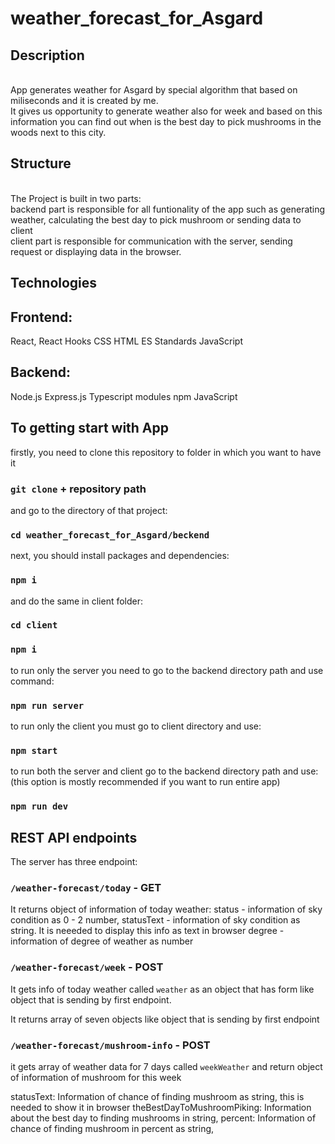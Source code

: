 # weather_forecast_for_Asgard

## Description
<br />
App generates weather for Asgard by special algorithm that based on miliseconds and it is created by me. <br />
It gives us opportunity to generate weather also for week and based on this information you can find out when is the best day to pick mushrooms in the woods next to this city. <br />

## Structure
<br />
The Project is built in two parts: <br /> 
backend part is responsible for all funtionality of the app such as generating weather, calculating the best day to pick mushroom or sending data to client <br />
client part is responsible for communication with the server, sending request or displaying data in the browser. <br />

## Technologies 

## Frontend:
React,
React Hooks
CSS
HTML
ES Standards
JavaScript

## Backend: 
Node.js
Express.js
Typescript
modules npm
JavaScript

## To getting start with App
firstly, you need to clone this repository to folder in which you want to have it

### `git clone`  + repository path

and go to the directory of that project:

### `cd weather_forecast_for_Asgard/beckend`

next, you should install packages and dependencies:

### `npm i` 

and do the same in client folder:

### `cd client`
### `npm i` 

to run only the server you need to go to the backend directory path and use command: 

### `npm run server`

to run only the client you must go to client directory and use:

### `npm start`

to run both the server and client go to the backend directory path and use:
(this option is mostly recommended if you want to run entire app)

### `npm run dev`

## REST API endpoints

The server has three endpoint: <br />

### `/weather-forecast/today` - GET

It returns object of information of today weather: 
status - information of sky condition as 0 - 2 number,
statusText - information of sky condition as string. It is neeeded to display this info as text in browser
degree - information of degree of weather as number 

### `/weather-forecast/week` - POST

It gets info of today weather called `weather` as an object that has form like object that is sending by first endpoint.

It returns array of seven objects like object that is sending by first endpoint  

### `/weather-forecast/mushroom-info` - POST

it gets array of weather data for 7 days called `weekWeather` and return object of information of mushroom for this week

statusText: Information of chance of finding mushroom as string, this is needed to show it in browser
theBestDayToMushroomPiking: Information about the best day to finding mushrooms in string,
percent: Information of chance of finding mushroom in percent as string, 